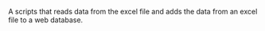 A scripts that reads data from the excel file and adds the data from an excel file to a web database.
